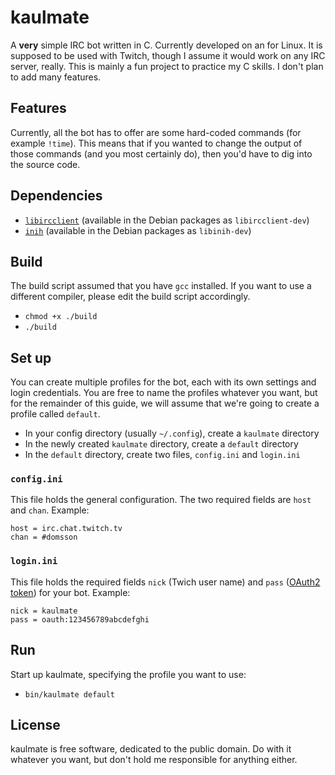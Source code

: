# kaulmate

A **very** simple IRC bot written in C. Currently developed on an for Linux. It is supposed to be used with Twitch, though I assume it would work on any IRC server, really. This is mainly a fun project to practice my C skills. I don't plan to add many features.

## Features

Currently, all the bot has to offer are some hard-coded commands (for example `!time`). This means that if you wanted to change the output of those commands (and you most certainly do), then you'd have to dig into the source code.

## Dependencies

- [`libircclient`](https://github.com/shaoner/libircclient) (available in the Debian packages as `libircclient-dev`)
- [`inih`](https://github.com/benhoyt/inih) (available in the Debian packages as `libinih-dev`)

## Build

The build script assumed that you have `gcc` installed. If you want to use a different compiler, please edit the build script accordingly.

- `chmod +x ./build`
- `./build`

## Set up

You can create multiple profiles for the bot, each with its own settings and login credentials. You are free to name the profiles whatever you want, but for the remainder of this guide, we will assume that we're going to create a profile called `default`.

- In your config directory (usually `~/.config`), create a `kaulmate` directory
- In the newly created `kaulmate` directory, create a `default` directory
- In the `default` directory, create two files, `config.ini` and `login.ini`

### `config.ini`

This file holds the general configuration. The two required fields are `host` and `chan`. Example:

    host = irc.chat.twitch.tv
    chan = #domsson

### `login.ini`

This file holds the required fields `nick` (Twich user name) and `pass` ([OAuth2 token](https://twitchapps.com/tmi/)) for your bot. Example:

    nick = kaulmate
    pass = oauth:123456789abcdefghi

## Run

Start up kaulmate, specifying the profile you want to use:

- `bin/kaulmate default`

## License

kaulmate is free software, dedicated to the public domain. Do with it whatever you want, but don't hold me responsible for anything either.
